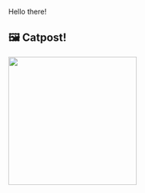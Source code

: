 Hello there!



## 🖼️ Catpost!

<sub>
    <img src="https://cdn2.thecatapi.com/images/fhHPIF7Sp.jpg" height="256">
</sub>

